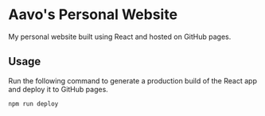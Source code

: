 # Aavo's Personal Website

My personal website built using React and hosted on GitHub pages.

## Usage

Run the following command to generate a production build of the React app and deploy it to GitHub pages.

```bash
npm run deploy
```
